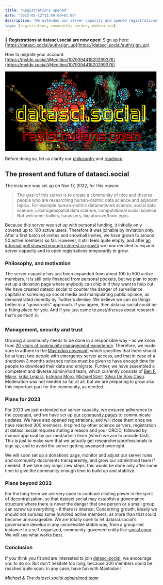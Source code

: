 ```yaml
---
title: "Registrations opened"
date: "2023-01-12T11:00:00+01:00"
description: "We extended our server capacity and opened registrations"
tags: [registration, community, server, moderation]
---
```


🚨 **Registrations at datasci.social are now open**! Sign up here: [https://datasci.social/auth/sign_up](https://datasci.social/auth/sign_up)   

How to migrate your account: [https://mstdn.social/@feditips/107939441820299376](https://mstdn.social/@feditips/107939441820299376)

[![datasci.social](/images/serverexpand.png "datasci.social registrations open")](https://datasci.social/auth/sign_up)

Before doing so, let us clarify our [philosophy](https://community.datasci.social/docs/management/#raison-d%C3%AAtre) and [roadmap](https://community.datasci.social/docs/roadmap/):

## The present and future of datasci.social
The instance was set up on Nov 17, 2022, for this reason:

> The goal of this server is to create a community of nice and diverse people who are researching human-centric data science and adjacent topics. For example human-centric data/network science, social data science, urban/geospatial data science, computational social science. Not welcome: bullies, harassers, big abusive/toxic egos.

Because this server was set up with personal funding, it initially only covered up to 100 active users. Therefore it was joinable by invitation only. After a first batch of invites and snowball invites, we have grown to around 50 active members so far. However, it still feels quite empty, and after [an informal poll showed enough interest in growth](https://community.datasci.social/blog/2022-12-17/poll-on-growth/) we now decided to expand server capacity and to open registrations temporarily to grow.

### Philosophy, and motivation
The server capacity has just been expanded from about 100 to 500 active members. It is still only financed from personal pockets, but we plan to soon set up a donation page where anybody can chip in if they want to help out. We have created datasci.social to counter the danger of surveillance capitalism screwing up social media and manipulating public opinion, as demonstrated recently by Twitter's demise. We believe we can do things better in a "grassroots" approach. If you agree, then datasci.social could be a fitting place for you. And if you just came to post/discuss about research - that's perfect! 👍

### Management, security and trust
Growing a community needs to be done in a responsible way - as we know from [20 years of community management experience](https://github.com/mszell/mastoadminresources/blob/main/communityguide.md). Therefore, we made sure to adhere to the [Mastodon covenant](https://joinmastodon.org/covenant), which specifies that there should be at least two people with emergency server access, and that in case of a shutdown 3 months advance notice must be given to have enough time for people to download their data and emigrate. Further, we have assembled a competent and diverse admin/mod team, which currently consists of [Ben F. Maier](https://datasci.social/@benfmaier), [Erika Legara](https://datasci.social/@eflegara), [Esteban Moro](https://datasci.social/@estebanmoro), [Michael Szell](https://datasci.social/@mszll), [Silvia De Sojo Caso](https://datasci.social/@sdesojo). Moderation was not needed so far at all, but we are preparing to grow also this important part for the community, as needed.

### Plans for 2023 
For 2023 we just extended our server capacity, we ensured adherence to the [covenant](https://joinmastodon.org/covenant), and we have set up [our community pages](https://community.datasci.social) to communicate updates. We have also opened registrations, and will close them once we have reached 300 members. Inspired by other science servers, registration at datasci.social requires stating a reason and your ORCID, followed by manual approval by our mod/admin team (which we aim to provide fast). This is just to make sure that we actually get researchers/professionals to sign up, and to avoid the server getting swamped overnight.

We will soon set up a donations page, monitor and adjust our server rules and community documents transparently, and grow our admin/mod team if needed. If we take any major new steps, this would be done only after some time to give the community enough time to build up and stabilize.

### Plans beyond 2023
For the long-term we are very open to continue diluting power in the spirit of decentralization, so that datasci.social may establish a governance structure where there is never the danger that one person or a small group can screw up everything - if there is interest. Concerning growth, ideally we should not surpass some hundred active members, as more than that could become unmanageable. We are totally open to let datasci.social's governance develop in any conceivable stable way, from a group-led instance to a self-organized, community-governed entity like [social.coop](https://www.loomio.com/socialcoop). We will see what works best.

### Conclusion
If you think you fit and are interested to join [datasci.social](https://datasci.social), we encourage you to do so. But don't hesitate too long, because 300 members could be reached quite soon. In any case, have fun with Mastodon!  

*Michael & The datasci.social [admin/mod team](https://community.datasci.social/docs/moderation/#team)*
